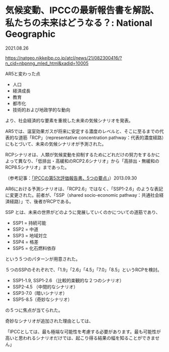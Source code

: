 # 気候変動、IPCCの最新報告書を解説、私たちの未来はどうなる？: National Geographic 

2021.08.26

<a href="https://natgeo.nikkeibp.co.jp/atcl/news/21/082300416/?n_cid=nbpnng_mled_html&xadid=10005">https://natgeo.nikkeibp.co.jp/atcl/news/21/082300416/?n_cid=nbpnng_mled_html&xadid=10005</a>

AR5と変わった点

* 人口
* 経済成長
* 教育
* 都市化
* 技術的および地政学的な動向

より、社会経済的な要素を重視した未来の気候シナリオを発表。


AR5では、温室効果ガスが将来に安定する濃度のレベルと、そこに至るまでの代表的な道筋「RCP」（representative concentration pathway：代表的濃度経路）にもとづいて、未来の気候シナリオが予測された。

RCPシナリオは、人類が気候変動を抑制するためにどれだけの努力をするかによって異なり、「低排出・高緩和のRCP2.6シナリオ」から「高排出・無緩和のRCP8.5シナリオ」まであった。

（参考記事：<a href="https://natgeo.nikkeibp.co.jp/nng/article/news/14/8399/">「IPCCの第5次評価報告書、5つの要点」</a>）2013.09.30

AR6における予測シナリオは、「RCP2.6」ではなく、「SSP1-2.6」のような表記に変更された。前者が、「SSP（shared socio-economic pathway：共通社会経済経路）」で、後者がRCPである。

SSP とは、未来の世界がどのように発展していくのかについての道筋であり、

* SSP1 = 持続可能
* SSP2 = 中道
* SSP3 = 地域対立
* SSP4 = 格差
* SSP5 = 化石燃料依存

という５つのパターンが用意された。

５つのSSPのそれぞれで、「1.9」「2.6」「4.5」「7.0」「8.5」というRCPを検討。

* SSP1-1.9, SSP1-2.6 （比較的楽観的な２つのシナリオ）
* SSP2-4.5 （中間的なシナリオ）
* SSP3-7.0（暗いシナリオ）
* SSP5-8.5（奇妙なシナリオ）

の５つに焦点が当てられた。

奇妙なシナリオが追加された理由としては、

「IPCCとしては、最も極端な可能性を考慮する必要があります。最も可能性が高いと思われるシナリオだけでは、起こり得る結果の幅を知ることができません」